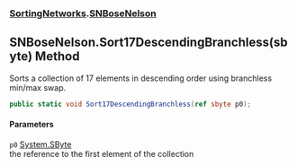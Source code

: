 ### [SortingNetworks](SortingNetworks.md 'SortingNetworks').[SNBoseNelson](SortingNetworks_SNBoseNelson.md 'SortingNetworks.SNBoseNelson')
## SNBoseNelson.Sort17DescendingBranchless(sbyte) Method
Sorts a collection of 17 elements in descending order using branchless min/max swap.  
```csharp
public static void Sort17DescendingBranchless(ref sbyte p0);
```
#### Parameters
<a name='SortingNetworks_SNBoseNelson_Sort17DescendingBranchless(sbyte)_p0'></a>
`p0` [System.SByte](https://docs.microsoft.com/en-us/dotnet/api/System.SByte 'System.SByte')  
the reference to the first element of the collection
  
